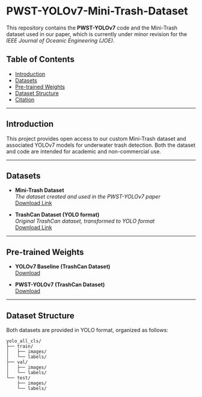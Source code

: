 # PWST-YOLOv7-Mini-Trash-Dataset

This repository contains the **PWST-YOLOv7** code and the Mini-Trash dataset used in our paper, which is currently under minor revision for the *IEEE Journal of Oceanic Engineering (JOE)*.

## Table of Contents

- [Introduction](#introduction)
- [Datasets](#datasets)
- [Pre-trained Weights](#pre-trained-weights)
- [Dataset Structure](#dataset-structure)
- [Citation](#citation)

---

## Introduction

This project provides open access to our custom Mini-Trash dataset and associated YOLOv7 models for underwater trash detection. Both the dataset and code are intended for academic and non-commercial use.

---

## Datasets

- **Mini-Trash Dataset**  
  *The dataset created and used in the PWST-YOLOv7 paper*  
  [Download Link](https://drive.google.com/file/d/1U1b-TxiKt6ug3hq_tWohX3pILj45QrmR/view?usp=drive_link)

- **TrashCan Dataset (YOLO format)**  
  *Original TrashCan dataset, transformed to YOLO format*  
  [Download Link](https://drive.google.com/file/d/1n957_9mqipm7uBjQgtCaMk8JpsJT624R/view?usp=drive_link)

---

## Pre-trained Weights

- **YOLOv7 Baseline (TrashCan Dataset)**  
  [Download](https://drive.google.com/file/d/1hwrDN7miv_XTjPGIa0TXZhIevmwdIN9d/view?usp=drive_link)

- **PWST-YOLOv7 (TrashCan Dataset)**  
  [Download](https://drive.google.com/file/d/1yo8BE50DF5xY8qfWSVezh6-U1oMvtk8K/view?usp=drive_link)

---

## Dataset Structure

Both datasets are provided in YOLO format, organized as follows:
```plaintext
yolo_all_cls/
├── train/
│   ├── images/
│   └── labels/
├── val/
│   ├── images/
│   └── labels/
└── test/
    ├── images/
    └── labels/
